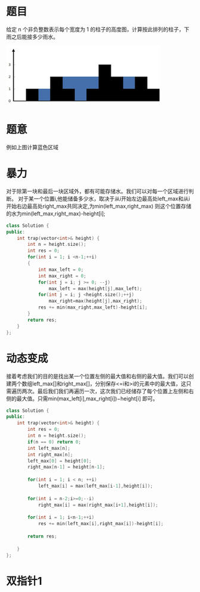# 题目
给定 n 个非负整数表示每个宽度为 1 的柱子的高度图，计算按此排列的柱子，下雨之后能接多少雨水。

![](rainwatertrap.png)

# 题意
例如上图计算蓝色区域

# 暴力
对于除第一块和最后一块区域外，都有可能存储水。我们可以对每一个区域进行判断。
对于某一个位置i,他能储备多少水，取决于从i开始左边最高处left_max和从i开始右边最高处right_max共同决定,为min(left_max,right_max)
则这个位置存储的水为min(left_max,right_max)-height[i];
```cpp
class Solution {
public:
    int trap(vector<int>& height) {
        int n = height.size();
        int res = 0;
        for(int i = 1; i <n-1;++i)
        {
            int max_left = 0;
            int max_right = 0;
            for(int j = i; j >= 0; --j)
                max_left = max(height[j],max_left);
            for(int j = i; j <height.size();++j)
                max_right=max(height[j],max_right);
            res += min(max_right,max_left)-height[i];
        }
        return res;
    }
};
```

# 动态变成
接着考虑我们的目的是找出某一个位置左侧的最大值和右侧的最大值。我们可以创建两个数组left_max[]和right_max[]，分别保存<=i和>i的元素中的最大值，这只需遍历两次。最后我们我们再遍历一次，这次我们已经储存了每个位置上左侧和右侧的最大值。只需min(max_left[i],max_right[i])−height[i] 即可。
```cpp
class Solution {
public:
    int trap(vector<int>& height) {
        int res = 0;
        int n = height.size();
        if(n == 0) return 0;
        int left_max[n];
        int right_max[n];
        left_max[0] = height[0];
        right_max[n-1] = height[n-1];
        
        for(int i = 1; i < n; ++i)
            left_max[i] = max(left_max[i-1],height[i]);
        
        for(int i = n-2;i>=0;--i)
            right_max[i] = max(right_max[i+1],height[i]);
        
        for(int i = 1; i<n-1;++i)
            res += min(left_max[i],right_max[i])-height[i];
        
        return res;
        
    }
};
```

# 双指针1
